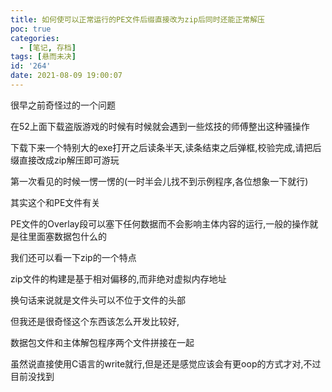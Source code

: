```yaml
---
title: 如何使可以正常运行的PE文件后缀直接改为zip后同时还能正常解压
poc: true
categories:
  - [笔记, 存档]
tags: [悬而未决]
id: '264'
date: 2021-08-09 19:00:07
---
```


很早之前奇怪过的一个问题

在52上面下载盗版游戏的时候有时候就会遇到一些炫技的师傅整出这种骚操作

下载下来一个特别大的exe打开之后读条半天,读条结束之后弹框,校验完成,请把后缀直接改成zip解压即可游玩

第一次看见的时候一愣一愣的(一时半会儿找不到示例程序,各位想象一下就行)

其实这个和PE文件有关

PE文件的Overlay段可以塞下任何数据而不会影响主体内容的运行,一般的操作就是往里面塞数据包什么的

我们还可以看一下zip的一个特点

zip文件的构建是基于相对偏移的,而非绝对虚拟内存地址

换句话来说就是文件头可以不位于文件的头部

但我还是很奇怪这个东西该怎么开发比较好,

数据包文件和主体解包程序两个文件拼接在一起

虽然说直接使用C语言的write就行,但是还是感觉应该会有更oop的方式才对,不过目前没找到